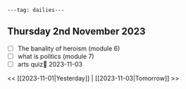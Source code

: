```
---tag: dailies---
```

## Thursday 2nd November 2023

- [ ] The banality of heroism (module 6)
- [ ] what is politics (module 7)
- [ ] arts quiz📅 2023-11-03 

<< [[2023-11-01|Yesterday]] | [[2023-11-03|Tomorrow]] >>




